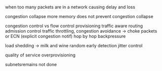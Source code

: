 
when too many packets are in a network causing delay and loss

congestion collapse
more memory does not prevent congestion collapse

congestion control vs flow control
provisioning
traffic aware routing
admission control
traffic throttling, congestion avoidance → choke packets or ECN (explicit congestion notif)
hop by hop backpressure

load shedding → milk and wine
random early detection
jitter control

quality of service
overprovisioning


subnetsremains not done
